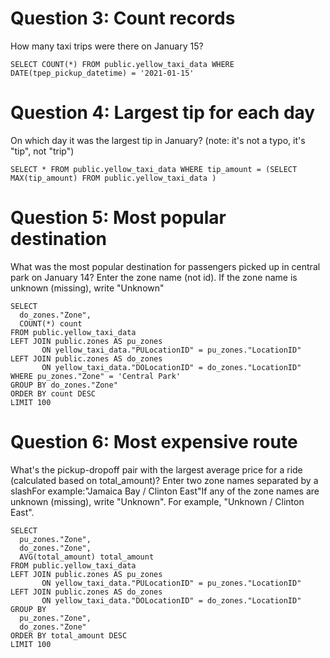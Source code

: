 # Question 3: Count records
How many taxi trips were there on January 15?
```
SELECT COUNT(*) FROM public.yellow_taxi_data WHERE DATE(tpep_pickup_datetime) = '2021-01-15'
```

# Question 4: Largest tip for each day
On which day it was the largest tip in January? (note: it's not a typo, it's "tip", not "trip")
```
SELECT * FROM public.yellow_taxi_data WHERE tip_amount = (SELECT MAX(tip_amount) FROM public.yellow_taxi_data )
```

# Question 5: Most popular destination
What was the most popular destination for passengers picked up in central park on January 14? Enter the zone name (not id). If the zone name is unknown (missing), write "Unknown"
```
SELECT
  do_zones."Zone",
  COUNT(*) count
FROM public.yellow_taxi_data 
LEFT JOIN public.zones AS pu_zones
       ON yellow_taxi_data."PULocationID" = pu_zones."LocationID"
LEFT JOIN public.zones AS do_zones
       ON yellow_taxi_data."DOLocationID" = do_zones."LocationID"
WHERE pu_zones."Zone" = 'Central Park'
GROUP BY do_zones."Zone"
ORDER BY count DESC
LIMIT 100
```

# Question 6: Most expensive route
What's the pickup-dropoff pair with the largest average price for a ride (calculated based on total_amount)? Enter two zone names separated by a slashFor example:"Jamaica Bay / Clinton East"If any of the zone names are unknown (missing), write "Unknown". For example, "Unknown / Clinton East".
```
SELECT
  pu_zones."Zone",
  do_zones."Zone",
  AVG(total_amount) total_amount
FROM public.yellow_taxi_data 
LEFT JOIN public.zones AS pu_zones
       ON yellow_taxi_data."PULocationID" = pu_zones."LocationID"
LEFT JOIN public.zones AS do_zones
       ON yellow_taxi_data."DOLocationID" = do_zones."LocationID"
GROUP BY 
  pu_zones."Zone",
  do_zones."Zone"
ORDER BY total_amount DESC
LIMIT 100
```

